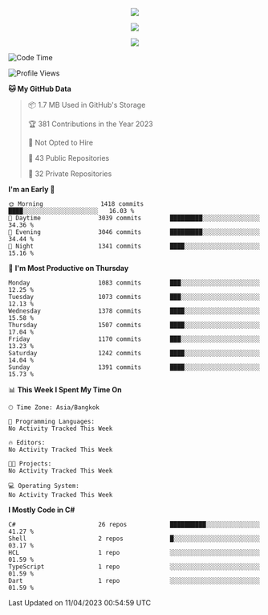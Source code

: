 <p align="center">
  <a href="say-hi.gif"> 
    <img align="center" src="say-hi.gif"/>
  </a>
</p>
<p align="center">
  <a href="https://github.com/htthinh1999">
    <img align="center" src="https://github-readme-stats-kappa-pink.vercel.app/api?username=htthinh1999&show_icons=true&count_private=true&theme=dracula"/>
  </a>
</p>
<p align="center">
  <a href="https://github.com/htthinh1999">
    <img src="https://github-readme-stats-kappa-pink.vercel.app/api/top-langs/?username=htthinh1999&layout=compact&langs_count=6&count_private=true&hide=tsql,hlsl,glsl,shaderlab&theme=dracula"/>
  </a>
</p>

<!--START_SECTION:waka-->
![Code Time](http://img.shields.io/badge/Code%20Time-0%20secs-blue)

![Profile Views](http://img.shields.io/badge/Profile%20Views-0-blue)

**🐱 My GitHub Data** 

> 📦 1.7 MB Used in GitHub's Storage 
 > 
> 🏆 381 Contributions in the Year 2023
 > 
> 🚫 Not Opted to Hire
 > 
> 📜 43 Public Repositories 
 > 
> 🔑 32 Private Repositories 
 > 
**I'm an Early 🐤** 

```text
🌞 Morning                1418 commits        ████░░░░░░░░░░░░░░░░░░░░░   16.03 % 
🌆 Daytime                3039 commits        █████████░░░░░░░░░░░░░░░░   34.36 % 
🌃 Evening                3046 commits        █████████░░░░░░░░░░░░░░░░   34.44 % 
🌙 Night                  1341 commits        ████░░░░░░░░░░░░░░░░░░░░░   15.16 % 
```
📅 **I'm Most Productive on Thursday** 

```text
Monday                   1083 commits        ███░░░░░░░░░░░░░░░░░░░░░░   12.25 % 
Tuesday                  1073 commits        ███░░░░░░░░░░░░░░░░░░░░░░   12.13 % 
Wednesday                1378 commits        ████░░░░░░░░░░░░░░░░░░░░░   15.58 % 
Thursday                 1507 commits        ████░░░░░░░░░░░░░░░░░░░░░   17.04 % 
Friday                   1170 commits        ███░░░░░░░░░░░░░░░░░░░░░░   13.23 % 
Saturday                 1242 commits        ████░░░░░░░░░░░░░░░░░░░░░   14.04 % 
Sunday                   1391 commits        ████░░░░░░░░░░░░░░░░░░░░░   15.73 % 
```


📊 **This Week I Spent My Time On** 

```text
🕑︎ Time Zone: Asia/Bangkok

💬 Programming Languages: 
No Activity Tracked This Week

🔥 Editors: 
No Activity Tracked This Week

🐱‍💻 Projects: 
No Activity Tracked This Week

💻 Operating System: 
No Activity Tracked This Week
```

**I Mostly Code in C#** 

```text
C#                       26 repos            ██████████░░░░░░░░░░░░░░░   41.27 % 
Shell                    2 repos             █░░░░░░░░░░░░░░░░░░░░░░░░   03.17 % 
HCL                      1 repo              ░░░░░░░░░░░░░░░░░░░░░░░░░   01.59 % 
TypeScript               1 repo              ░░░░░░░░░░░░░░░░░░░░░░░░░   01.59 % 
Dart                     1 repo              ░░░░░░░░░░░░░░░░░░░░░░░░░   01.59 % 
```




 Last Updated on 11/04/2023 00:54:59 UTC
<!--END_SECTION:waka-->

